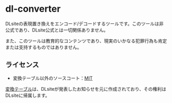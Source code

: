 # dl-converter

DLsiteの表現置き換えをエンコード/デコードするツールです。このツールは非公式であり、DLsite公式とは一切関係ありません。

また、このツールは教育的なコンテンツであり、現実のいかなる犯罪行為も肯定または支持するものではありません。

## ライセンス

- 変換テーブル以外のソースコート：[MIT](https://github.com/Robot-Inventor/dl-converter/blob/main/LICENSE)

[変換テーブル](https://github.com/Robot-Inventor/dl-converter/blob/main/src/json/table.json)は、DLsiteが発表したお知らせを元に作成されており、その権利はDLsiteに帰属します。
